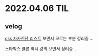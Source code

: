 # 2022.04.06 TIL

## velog

[css 자가진단 리스트](https://velog.io/@teo/css-self-checklist) 보면서 모르는 부분 정리중 ...

스타벅스 클론 역시 강의 보면서 정리중 ...
